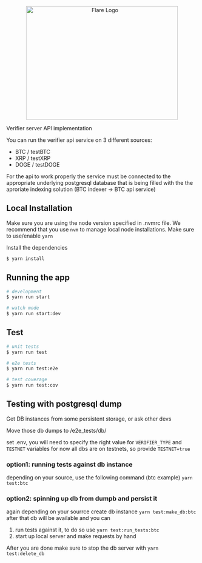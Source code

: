 <p align="center">
  <a href="https://flare.network/" target="blank"><img src="https://flare.network/wp-content/uploads/Artboard-1-1.svg" width="400" height="300" alt="Flare Logo" /></a>
</p>

Verifier server API implementation

You can run the verifier api service on 3 different sources:
* BTC / testBTC
* XRP / testXRP
* DOGE / testDOGE

For the api to work properly the service must be connected to the appropriate underlying postgresql database that is being filled with the the aproriate indexing solution (BTC indexer -> BTC api service)




## Local Installation

Make sure you are using the node version specified in .nvmrc file. We recommend that you use `nvm` to manage local node installations. Make sure to use/enable `yarn`

Install the dependencies
```bash
$ yarn install
```

## Running the app

```bash
# development
$ yarn run start

# watch mode
$ yarn run start:dev
```

## Test

```bash
# unit tests
$ yarn run test

# e2e tests
$ yarn run test:e2e

# test coverage
$ yarn run test:cov
```

## Testing with postgresql dump

Get DB instances from some persistent storage, or ask other devs

Move those db dumps to /e2e_tests/db/

set .env, you will need to specify the right value for `VERIFIER_TYPE` and `TESTNET` variables
for now all dbs are on testnets, so provide `TESTNET=true`

### option1: running tests against db instance

depending on your source, use the following command (btc example)
```yarn test:btc```

### option2: spinning up db from dumpb and persist it

again depending on your sourrce create db instance
```yarn test:make_db:btc```
after that db will be available and you can 
1. run tests against it, to do so use `yarn test:run_tests:btc`
2. start up local server and make requests by hand

After you are done make sure to stop the db server with
```yarn test:delete_db```


